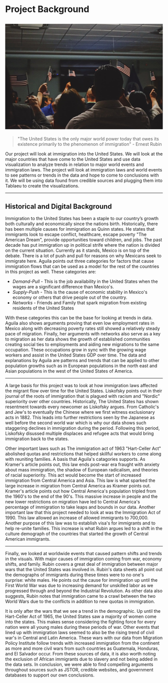 # Project Background

![Immigration](https://github.com/Michaelrappa/usa-migration/blob/master/assets/images/Opendomainimmigrationpic.jpg)
---
> "The United States is the only major world power
 today that owes its existence primarily to the phenomenon of
 immigration" - Ernest Rubin
 
Our project will look at immigration into the United States. We will look at the major countries that have come to the United States and use data visualization to analyze trends in relation to major world events and immigration laws. The project will look at immigration laws and world events to see patterns or trends in the data and hope to come to conclusions with it. We will be using data found from credible sources and plugging them into Tablaeu to create the visualizations. 



---

## Historical and Digital Background

Immigration to the United States has been a staple to our country’s growth both culturally and economically since the nations birth. Historically, there has been multiple causes for immigration as Quinn states. He states that immigrants look to escape conflict, healthcare, escape poverty "The American Dream", provide opportunities toward children, and jobs. The past decade has put immigration up in political strife where the nation is divided on the current situation. Currently as it stands, Mexico is on top of the debate. There is a lot of push and pull for reasons on why Mexicans seek to immigrate here.  Aguila points out three categories for factors that cause immigration flows that can be used as a model for the rest of the countries in this project as well. These categories are:

* _Demand-Pull_ - This is the job availability in the United States when the wages are a significant difference than Mexico's. 
* _Supply-Push_ - This is the cause of economic stability in Mexico's economy or others that drive people out of the country.
* _Networks_ - Friends and Family that spark migration from existing residents of the United States

With these categories this can be the base for looking at trends in data. Aguila also shows arguments proving that even low employment rates in Mexico along with decreasing poverty rates still showed a relatively steady pace of migration. Finally, her arguments with networks also serve as a key to migration as her data shows the growth of established communities creating social ties to employments and aiding new migrations to the same occupation. These occupations grow in sync with the growing wage workers and assist in the United States GDP over time. The data and explanations by Aguila are patterns and trends that can be applied to other population growths such as in European populations in the north east and Asian populations in the west of the United States of America. 

---

A large basis for this project was to look at how immigration laws affected the migrant flow over time for the United States. Liskofsky points out in their journal of the roots of immigration that is plagued with racism and "Nordic" superiority over other countries. Historically, The United States has shown resentment towards every newcomer as Liskofsky argues. From Catholic's and Jew's to eventually the Chinese where we first witness exclusionary acts in 1882. This leads into further restrictions seen by the Japanese as well before the second world war which is why our data shows such staggering declines in immigration during the period. Following this period, Liskofsky disussed multiple displaces and refugee acts that would bring immigration back to the states. 

Other important laws such as The immigration act of 1963 "Hart-Celler Act" abolished quotas and restrictions that helped skillful workers to come along with reuniting families. A basis that Aguila's catagories supports. As Kramer's article points out, this law ends post-war era fraught with anxiety about mass immigration, the shadow of European radicalism, and theories of racial superiority. This act would become the start of increased immigration from Central America and Asia. This law is what sparked the large increase in migration from Central America as Kramer points out. Kramer's article points out how Central America's population tripled from the 1960's to the end of the 90's. This massive increase in people and the new lower restrictions on migration have led to Central America's percentage of immigration to take leaps and bounds in our data. Another important law that this project needed to look at was the Immigration Act of 1990. This law allowed an increase of allowed immigrants to 700,000. Another purpose of this law was to establish visa's for immigrants and to help re-unite families. This increase is what Rubin argues led to a shift in the culture demograph of the countries that started the growth of Central American immigrants. 

---

Finally, we looked at worldwide events that caused pattern shifts and trends in the visuals. With major causes of immigration coming from war, economy shifts, and family. Rubin covers a great deal of immigration between major wars that the United States was involved in. Rubin's data sheets all point out the demographs of immigrants during these times were to no one's surprise: white males. He points out the cause for immigration up until the First World War was due to increasing demand for unskilled labor as we progressed through and beyond the Industrial Revolution. As other data also suggests, Rubin notes that immigration came to a crawl between the two World Wars due to the conflicts in addition to new quotas in immigration. 

It is only after the wars that we see a trend in the demographic. Up until the Hart-Celler Act of 1965, the United States saw a majority of women come into the states. This makes sense considering the fighting force for every nation were all young males during these periods of war. Other events that lined up with immigration laws seemed to also be the rising trend of civil war's in Central and Latin America. These wars with our data from Migration Policy Institute follow trends with increased immigration from the continent as more and more civil wars from such countries as Guatemala, Honduras, and El Salvador occur. From these sources of data, it is also worth noting the exclusion of African immigrants due to slavery and not being added in the data sets. In conclusion, we were able to find compelling arguments throughout sources such as JSTOR, credible websites, and government databases to support our own conclusions. 

